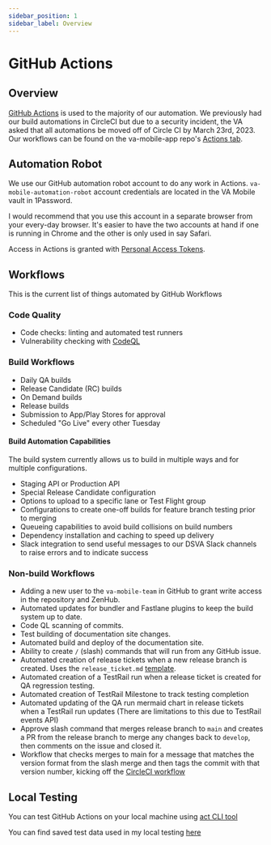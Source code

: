```yaml
---
sidebar_position: 1
sidebar_label: Overview
---
```

# GitHub Actions

## Overview
[GitHub Actions](https://github.com/features/actions) is used to the majority of our automation. We previously had our build automations in CircleCI but due to a security incident, the VA asked that all automations be moved off of Circle CI by March 23rd, 2023. Our workflows can be found on the va-mobile-app repo's [Actions tab](https://github.com/department-of-veterans-affairs/va-mobile-app/actions).

## Automation Robot
We use our GitHub automation robot account to do any work in Actions. `va-mobile-automation-robot` account credentials are located in the VA Mobile vault in 1Password.

I would recommend that you use this account in a separate browser from your every-day browser. It's easier to have the two accounts at hand if one is running in Chrome and the other is only used in say Safari. 

Access in Actions is granted with [Personal Access Tokens](https://docs.github.com/en/authentication/keeping-your-account-and-data-secure/creating-a-personal-access-token). 

## Workflows
This is the current list of things automated by GitHub Workflows

### Code Quality
- Code checks: linting and automated test runners
- Vulnerability checking with [CodeQL](https://codeql.github.com/)
### Build Workflows
- Daily QA builds
- Release Candidate (RC) builds
- On Demand builds
- Release builds
- Submission to App/Play Stores for approval
- Scheduled "Go Live" every other Tuesday
#### Build Automation Capabilities
The build system currently allows us to build in multiple ways and for multiple configurations.
- Staging API or Production API
- Special Release Candidate configuration
- Options to upload to a specific lane or Test Flight group
- Configurations to create one-off builds for feature branch testing prior to merging
- Queueing capabilities to avoid build collisions on build numbers
- Dependency installation and caching to speed up delivery
- Slack integration to send useful messages to our DSVA Slack channels to raise errors and to indicate success
### Non-build Workflows

- Adding a new user to the `va-mobile-team` in GitHub to grant write access in the repository and ZenHub.
- Automated updates for bundler and Fastlane plugins to keep the build system up to date. 
- Code QL scanning of commits.
- Test building of documentation site changes.
- Automated build and deploy of the documentation site.
- Ability to create `/` (slash) commands that will run from any GitHub issue.
- Automated creation of release tickets when a new release branch is created. Uses the `release_ticket.md` [template](https://github.com/department-of-veterans-affairs/va-mobile-app/blob/develop/.github/ISSUE_TEMPLATE/release_ticket.md).  
- Automated creation of a TestRail run when a release ticket is created for QA regression testing.
- Automated creation of TestRail Milestone to track testing completion
- Automated updating of the QA run mermaid chart in release tickets when a TestRail run updates (There are limitations to this due to TestRail events API)
- Approve slash command that merges release branch to `main` and creates a PR from the release branch to merge any changes back to `develop`, then comments on the issue and closed it.
- Workflow that checks merges to main for a message that matches the version format from the slash merge and then tags the commit with that version number, kicking off the [CircleCI workflow](../CircleCI/Workflows.md/#release_build)

## Local Testing

You can test GitHub Actions on your local machine using [act CLI tool](https://github.com/nektos/act)

You can find saved test data used in my local testing [here](https://github.com/department-of-veterans-affairs/va-mobile-app/tree/develop/.github/test-data)
